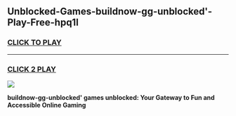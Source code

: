 
## Unblocked-Games-buildnow-gg-unblocked'-Play-Free-hpq1l
<h3>
<a href="https://premium76.site?title=buildnow-gg-unblocked'&ref=10A">CLICK TO PLAY</a></h3>
<hr>

<h3>
<a href="https://premium76.site?title=buildnow-gg-unblocked'&ref=10A">CLICK 2 PLAY</a>
  
</h3>

<a href="https://premium76.site?title=buildnow-gg-unblocked'&ref=10A"><img src="https://clearcache.store/games.png"></a>


**buildnow-gg-unblocked' games unblocked: Your Gateway to Fun and Accessible Online Gaming**
